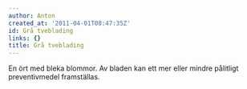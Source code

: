 ```yaml
---
author: Anton
created_at: '2011-04-01T08:47:35Z'
id: Grå tveblading
links: {}
title: Grå tveblading
---
```


En ört med bleka blommor. Av bladen kan ett mer eller mindre pålitligt preventivmedel framställas.

